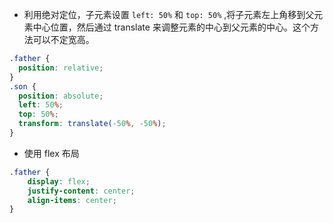 - 利用绝对定位，子元素设置 `left: 50%` 和 `top: 50%` ,将子元素左上角移到父元素中心位置，然后通过 translate 来调整元素的中心到父元素的中心。这个方法可以不定宽高。

```css
.father {
  position: relative;
}
.son {
  position: absolute;
  left: 50%;
  top: 50%;
  transform: translate(-50%, -50%);
}
```

- 使用 flex 布局

```css
.father {
    display: flex;
    justify-content: center;
    align-items: center;
}
```


